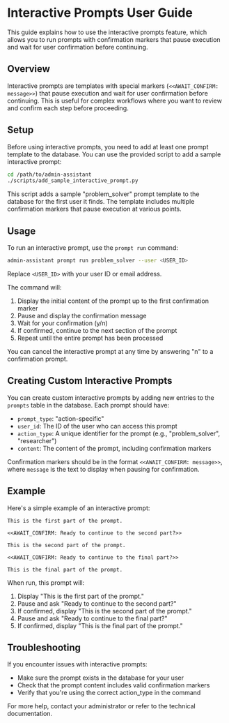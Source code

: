 # Interactive Prompts User Guide

This guide explains how to use the interactive prompts feature, which allows you to run prompts with confirmation markers that pause execution and wait for user confirmation before continuing.

## Overview

Interactive prompts are templates with special markers (`<<AWAIT_CONFIRM: message>>`) that pause execution and wait for user confirmation before continuing. This is useful for complex workflows where you want to review and confirm each step before proceeding.

## Setup

Before using interactive prompts, you need to add at least one prompt template to the database. You can use the provided script to add a sample interactive prompt:

```bash
cd /path/to/admin-assistant
./scripts/add_sample_interactive_prompt.py
```

This script adds a sample "problem_solver" prompt template to the database for the first user it finds. The template includes multiple confirmation markers that pause execution at various points.

## Usage

To run an interactive prompt, use the `prompt run` command:

```bash
admin-assistant prompt run problem_solver --user <USER_ID>
```

Replace `<USER_ID>` with your user ID or email address.

The command will:
1. Display the initial content of the prompt up to the first confirmation marker
2. Pause and display the confirmation message
3. Wait for your confirmation (y/n)
4. If confirmed, continue to the next section of the prompt
5. Repeat until the entire prompt has been processed

You can cancel the interactive prompt at any time by answering "n" to a confirmation prompt.

## Creating Custom Interactive Prompts

You can create custom interactive prompts by adding new entries to the `prompts` table in the database. Each prompt should have:

- `prompt_type`: "action-specific"
- `user_id`: The ID of the user who can access this prompt
- `action_type`: A unique identifier for the prompt (e.g., "problem_solver", "researcher")
- `content`: The content of the prompt, including confirmation markers

Confirmation markers should be in the format `<<AWAIT_CONFIRM: message>>`, where `message` is the text to display when pausing for confirmation.

## Example

Here's a simple example of an interactive prompt:

```
This is the first part of the prompt.

<<AWAIT_CONFIRM: Ready to continue to the second part?>>

This is the second part of the prompt.

<<AWAIT_CONFIRM: Ready to continue to the final part?>>

This is the final part of the prompt.
```

When run, this prompt will:
1. Display "This is the first part of the prompt."
2. Pause and ask "Ready to continue to the second part?"
3. If confirmed, display "This is the second part of the prompt."
4. Pause and ask "Ready to continue to the final part?"
5. If confirmed, display "This is the final part of the prompt."

## Troubleshooting

If you encounter issues with interactive prompts:

- Make sure the prompt exists in the database for your user
- Check that the prompt content includes valid confirmation markers
- Verify that you're using the correct action_type in the command

For more help, contact your administrator or refer to the technical documentation.
